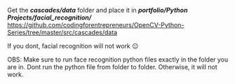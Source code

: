 Get the ***cascades/data*** folder and place it in ***portfolio/Python Projects/facial_recognition/***
https://github.com/codingforentrepreneurs/OpenCV-Python-Series/tree/master/src/cascades/data


If you dont, facial recognition will not work 😐

OBS: Make sure to run face recognition python files exactly in the folder you are in. Dont run the python file from folder to folder. Otherwise, it will not work.
